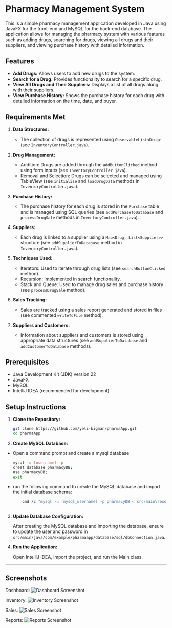 # Pharmacy Management System

This is a simple pharmacy management application developed in Java using JavaFX for the front-end and MySQL for the back-end database. The application allows for managing the pharmacy system with various features such as adding drugs, searching for drugs, viewing all drugs and their suppliers, and viewing purchase history with detailed information.

## Features

- **Add Drugs:** Allows users to add new drugs to the system.
- **Search for a Drug:** Provides functionality to search for a specific drug.
- **View All Drugs and Their Suppliers:** Displays a list of all drugs along with their suppliers.
- **View Purchase History:** Shows the purchase history for each drug with detailed information on the time, date, and buyer.

## Requirements Met

1. **Data Structures:**
    - The collection of drugs is represented using `ObservableList<Drug>` (see `InventoryController.java`).

2. **Drug Management:**
    - Addition: Drugs are added through the `addButtonClicked` method using form inputs (see `InventoryController.java`).
    - Removal and Selection: Drugs can be selected and managed using TableView (see `initialize` and `loadDrugData` methods in `InventoryController.java`).

3. **Purchase History:**
    - The purchase history for each drug is stored in the `Purchase` table and is managed using SQL queries (see `addPurchaseToDatabase` and `processDrugSale` methods in `InventoryController.java`).

4. **Suppliers:**
    - Each drug is linked to a supplier using a `Map<Drug, List<Supplier>>` structure (see `addSupplierToDatabase` method in `InventoryController.java`).

5. **Techniques Used:**
    - Iterators: Used to iterate through drug lists (see `searchButtonClicked` method).
    - Recursion: Implemented in search functionality.
    - Stack and Queue: Used to manage drug sales and purchase history (see `processDrugSale` method).

6. **Sales Tracking:**
    - Sales are tracked using a sales report generated and stored in files (see commented `writeToFile` method).

7. **Suppliers and Customers:**
    - Information about suppliers and customers is stored using appropriate data structures (see `addSupplierToDatabase` and `addCustomerToDatabase` methods).

## Prerequisites

- Java Development Kit (JDK) version 22
- JavaFX
- MySQL
- IntelliJ IDEA (recommended for development)

## Setup Instructions

1. **Clone the Repository:**
   ```bash
   git clone https://github.com/yeli-bigman/pharmaApp.git
   cd pharmaApp
2. **Create MySQL Database:**

 - Open a command prompt and create a mysql database
   
      ````bash
   mysql -u [username] -p
   creat database pharmacyDB;
   use pharmacyDB;
   exit
   
 - run the following command to create the MySQL database and import the initial database schema:

   ````bash
       cmd /c "mysql -u [mysql_username] -p pharmacyDB < src\main\resources\databaseBackupDump\pharmacy_init_DB.sql"
    
   
3. **Update Database Configuration:**

    After creating the MySQL database and importing the database, ensure to update the user and password in `src/main/java/com/example/pharmaapp/database/sql/dbConnection.java`.


4. **Run the Application:**

    Open IntelliJ IDEA, import the project, and run the Main class.

----
## Screenshots

Dashboard:
![Dashboard Screenshot](src/main/resources/screenshots/img.png)

Inventory:
![Inventory Screenshot](src/main/resources/screenshots/img_1.png)

Sales:
![Sales Screenshot](src/main/resources/screenshots/img_2.png)

Reports:
![Reports Screenshot](src/main/resources/screenshots/img_3.png)
